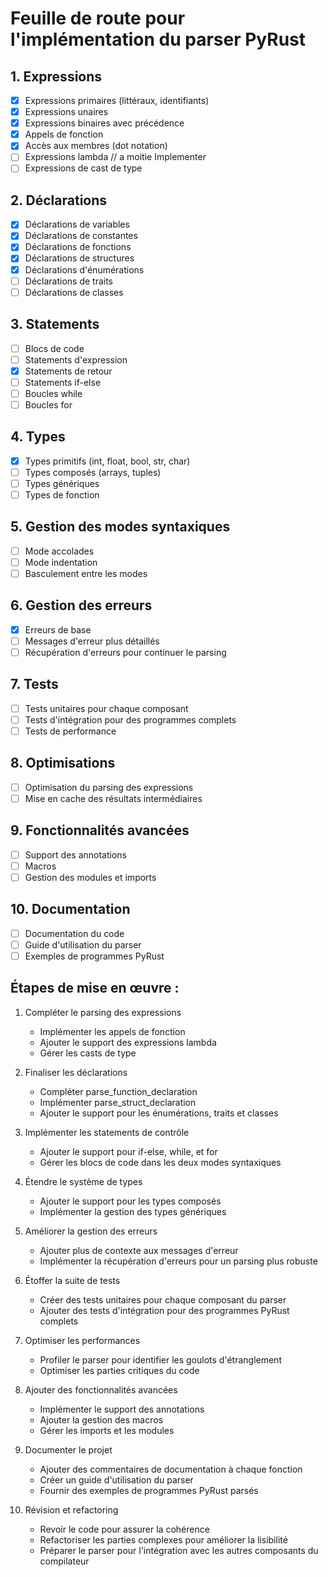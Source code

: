 # Feuille de route pour l'implémentation du parser PyRust

## 1. Expressions
- [x] Expressions primaires (littéraux, identifiants)
- [x] Expressions unaires
- [x] Expressions binaires avec précédence
- [x] Appels de fonction
- [x] Accès aux membres (dot notation)
- [ ] Expressions lambda // a moitie Implementer
- [ ] Expressions de cast de type

## 2. Déclarations
- [x] Déclarations de variables
- [x] Déclarations de constantes
- [x] Déclarations de fonctions
- [x] Déclarations de structures
- [x] Déclarations d'énumérations
- [ ] Déclarations de traits
- [ ] Déclarations de classes

## 3. Statements
- [ ] Blocs de code
- [ ] Statements d'expression
- [x] Statements de retour
- [ ] Statements if-else
- [ ] Boucles while
- [ ] Boucles for

## 4. Types
- [x] Types primitifs (int, float, bool, str, char)
- [ ] Types composés (arrays, tuples)
- [ ] Types génériques
- [ ] Types de fonction

## 5. Gestion des modes syntaxiques
- [ ] Mode accolades
- [ ] Mode indentation
- [ ] Basculement entre les modes

## 6. Gestion des erreurs
- [x] Erreurs de base
- [ ] Messages d'erreur plus détaillés
- [ ] Récupération d'erreurs pour continuer le parsing

## 7. Tests
- [ ] Tests unitaires pour chaque composant
- [ ] Tests d'intégration pour des programmes complets
- [ ] Tests de performance

## 8. Optimisations
- [ ] Optimisation du parsing des expressions
- [ ] Mise en cache des résultats intermédiaires

## 9. Fonctionnalités avancées
- [ ] Support des annotations
- [ ] Macros
- [ ] Gestion des modules et imports

## 10. Documentation
- [ ] Documentation du code
- [ ] Guide d'utilisation du parser
- [ ] Exemples de programmes PyRust

## Étapes de mise en œuvre :

1. Compléter le parsing des expressions
    - Implémenter les appels de fonction
    - Ajouter le support des expressions lambda
    - Gérer les casts de type

2. Finaliser les déclarations
    - Compléter parse_function_declaration
    - Implémenter parse_struct_declaration
    - Ajouter le support pour les énumérations, traits et classes

3. Implémenter les statements de contrôle
    - Ajouter le support pour if-else, while, et for
    - Gérer les blocs de code dans les deux modes syntaxiques

4. Étendre le système de types
    - Ajouter le support pour les types composés
    - Implémenter la gestion des types génériques

5. Améliorer la gestion des erreurs
    - Ajouter plus de contexte aux messages d'erreur
    - Implémenter la récupération d'erreurs pour un parsing plus robuste

6. Étoffer la suite de tests
    - Créer des tests unitaires pour chaque composant du parser
    - Ajouter des tests d'intégration pour des programmes PyRust complets

7. Optimiser les performances
    - Profiler le parser pour identifier les goulots d'étranglement
    - Optimiser les parties critiques du code

8. Ajouter des fonctionnalités avancées
    - Implémenter le support des annotations
    - Ajouter la gestion des macros
    - Gérer les imports et les modules

9. Documenter le projet
    - Ajouter des commentaires de documentation à chaque fonction
    - Créer un guide d'utilisation du parser
    - Fournir des exemples de programmes PyRust parsés

10. Révision et refactoring
    - Revoir le code pour assurer la cohérence
    - Refactoriser les parties complexes pour améliorer la lisibilité
    - Préparer le parser pour l'intégration avec les autres composants du compilateur